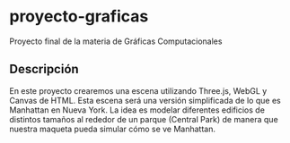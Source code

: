 # proyecto-graficas
Proyecto final de la materia de Gráficas Computacionales

## Descripción
En este proyecto crearemos una escena utilizando Three.js, WebGL y Canvas de HTML. Esta escena será una versión simplificada de lo que es Manhattan en Nueva York. La idea es modelar diferentes edificios de distintos tamaños al rededor de un parque (Central Park) de manera que nuestra maqueta pueda simular cómo se ve Manhattan.
